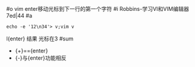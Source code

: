#o
vim enter移动光标到下一行的第一个字符
#i
Robbins-学习VI和VIM编辑器 7ed|44
#a
```
echo -e '12\n34'> v;vim v
```
l{enter}
结果 光标在3
#sum
- {+}=={enter}
- {-}与{enter}功能相反
